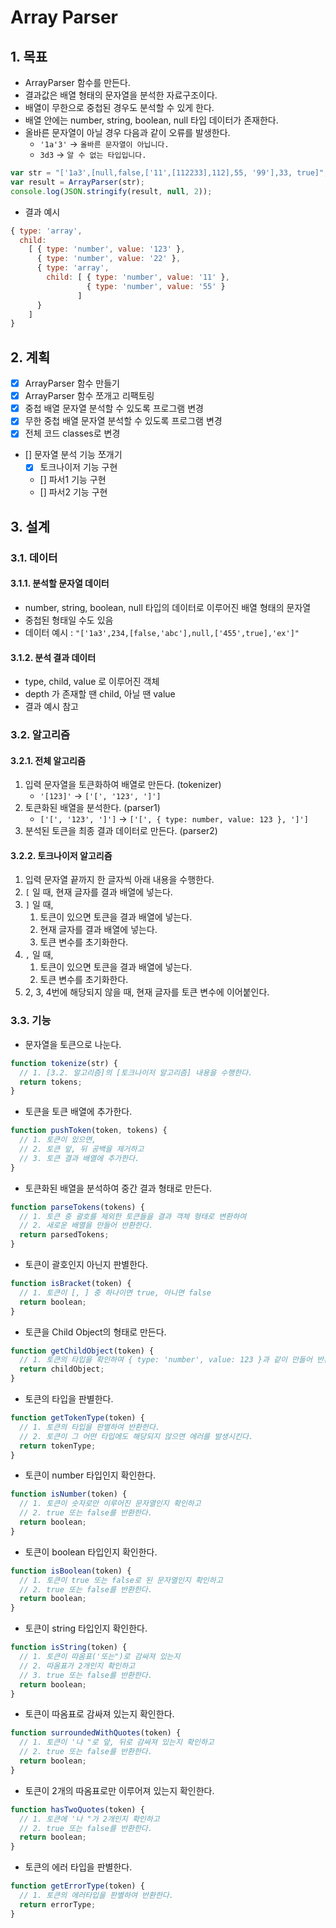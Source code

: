 # Array Parser

## 1. 목표

- ArrayParser 함수를 만든다.
- 결과값은 배열 형태의 문자열을 분석한 자료구조이다.
- 배열이 무한으로 중첩된 경우도 분석할 수 있게 한다.
- 배열 안에는 number, string, boolean, null 타입 데이터가 존재한다.
- 올바른 문자열이 아닐 경우 다음과 같이 오류를 발생한다.
  * `'1a'3'` -> `올바른 문자열이 아닙니다.`
  * `3d3` -> `알 수 없는 타입입니다.`

```javascript
var str = "['1a3',[null,false,['11',[112233],112],55, '99'],33, true]";
var result = ArrayParser(str);
console.log(JSON.stringify(result, null, 2));
```

- 결과 예시

```javascript
{ type: 'array',
  child:
    [ { type: 'number', value: '123' },
      { type: 'number', value: '22' },
      { type: 'array',
        child: [ { type: 'number', value: '11' },
                 { type: 'number', value: '55' }
               ] 
      }
    ] 
}
```

## 2. 계획

- [x] ArrayParser 함수 만들기
- [x] ArrayParser 함수 쪼개고 리팩토링
- [x] 중첩 배열 문자열 분석할 수 있도록 프로그램 변경
- [x] 무한 중첩 배열 문자열 분석할 수 있도록 프로그램 변경
- [x] 전체 코드 classes로 변경
- [] 문자열 분석 기능 쪼개기
  - [x] 토크나이저 기능 구현
  - [] 파서1 기능 구현
  - [] 파서2 기능 구현

## 3. 설계

### 3.1. 데이터

#### 3.1.1. 분석할 문자열 데이터

- number, string, boolean, null 타입의 데이터로 이루어진 배열 형태의 문자열
- 중첩된 형태일 수도 있음
- 데이터 예시 : `"['1a3',234,[false,'abc'],null,['455',true],'ex']"`

#### 3.1.2. 분석 결과 데이터

- type, child, value 로 이루어진 객체
- depth 가 존재할 땐 child, 아닐 땐 value
- 결과 예시 참고

### 3.2. 알고리즘

#### 3.2.1. 전체 알고리즘

1. 입력 문자열을 토큰화하여 배열로 만든다. (tokenizer)
    - `'[123]'` -> `['[', '123', ']']`
2. 토큰화된 배열을 분석한다. (parser1)
    - `['[', '123', ']']` -> `['[', { type: number, value: 123 }, ']']`
3. 분석된 토큰을 최종 결과 데이터로 만든다. (parser2)

#### 3.2.2. 토크나이저 알고리즘

1. 입력 문자열 끝까지 한 글자씩 아래 내용을 수행한다.
2. `[` 일 때, 현재 글자를 결과 배열에 넣는다.
3. `]` 일 때,
    1. 토큰이 있으면 토큰을 결과 배열에 넣는다.
    2. 현재 글자를 결과 배열에 넣는다.
    3. 토큰 변수를 초기화한다.
4. `,` 일 때,
    1. 토큰이 있으면 토큰을 결과 배열에 넣는다.
    2. 토큰 변수를 초기화한다.
5. 2, 3, 4번에 해당되지 않을 때, 현재 글자를 토큰 변수에 이어붙인다.

### 3.3. 기능

- 문자열을 토큰으로 나눈다.

```javascript
function tokenize(str) {
  // 1. [3.2. 알고리즘]의 [토크나이저 알고리즘] 내용을 수행한다.
  return tokens;
}
```

- 토큰을 토큰 배열에 추가한다.

```javascript
function pushToken(token, tokens) {
  // 1. 토큰이 있으면,
  // 2. 토큰 앞, 뒤 공백을 제거하고
  // 3. 토큰 결과 배열에 추가한다.
}
```

- 토큰화된 배열을 분석하여 중간 결과 형태로 만든다.

```javascript
function parseTokens(tokens) {
  // 1. 토큰 중 괄호를 제외한 토큰들을 결과 객체 형태로 변환하여
  // 2. 새로운 배열을 만들어 반환한다.
  return parsedTokens;
}
```

- 토큰이 괄호인지 아닌지 판별한다.

```javascript
function isBracket(token) {
  // 1. 토큰이 [, ] 중 하나이면 true, 아니면 false
  return boolean;
}
```

- 토큰을 Child Object의 형태로 만든다.

```javascript
function getChildObject(token) {
  // 1. 토큰의 타입을 확인하여 { type: 'number', value: 123 }과 같이 만들어 반환한다.
  return childObject;
}
```

- 토큰의 타입을 판별한다.

```javascript
function getTokenType(token) {
  // 1. 토큰의 타입을 판별하여 반환한다.
  // 2. 토큰이 그 어떤 타입에도 해당되지 않으면 에러를 발생시킨다.
  return tokenType;
}
```

- 토큰이 number 타입인지 확인한다.

```javascript
function isNumber(token) {
  // 1. 토큰이 숫자로만 이루어진 문자열인지 확인하고
  // 2. true 또는 false를 반환한다.
  return boolean;
}
```

- 토큰이 boolean 타입인지 확인한다.

```javascript
function isBoolean(token) {
  // 1. 토큰이 true 또는 false로 된 문자열인지 확인하고
  // 2. true 또는 false를 반환한다.
  return boolean;
}
```

- 토큰이 string 타입인지 확인한다.

```javascript
function isString(token) {
  // 1. 토큰이 따옴표('또는")로 감싸져 있는지
  // 2. 따옴표가 2개인지 확인하고
  // 3. true 또는 false를 반환한다.
  return boolean;
}
```

- 토큰이 따옴표로 감싸져 있는지 확인한다.

```javascript
function surroundedWithQuotes(token) {
  // 1. 토큰이 '나 "로 앞, 뒤로 감싸져 있는지 확인하고
  // 2. true 또는 false를 반환한다.
  return boolean;
}
```

- 토큰이 2개의 따옴표로만 이루어져 있는지 확인한다.

```javascript
function hasTwoQuotes(token) {
  // 1. 토큰에 '나 "가 2개인지 확인하고
  // 2. true 또는 false를 반환한다.
  return boolean;
}
```

- 토큰의 에러 타입을 판별한다.

```javascript
function getErrorType(token) {
  // 1. 토큰의 에러타입을 판별하여 반환한다.
  return errorType;
}
```